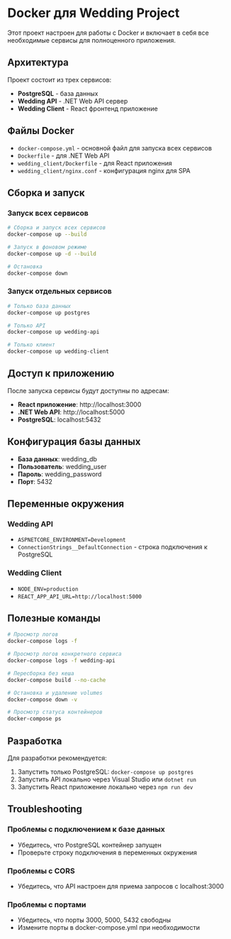# Docker для Wedding Project

Этот проект настроен для работы с Docker и включает в себя все необходимые сервисы для полноценного приложения.

## Архитектура

Проект состоит из трех сервисов:
- **PostgreSQL** - база данных
- **Wedding API** - .NET Web API сервер
- **Wedding Client** - React фронтенд приложение

## Файлы Docker

- `docker-compose.yml` - основной файл для запуска всех сервисов
- `Dockerfile` - для .NET Web API
- `wedding_client/Dockerfile` - для React приложения
- `wedding_client/nginx.conf` - конфигурация nginx для SPA

## Сборка и запуск

### Запуск всех сервисов

```bash
# Сборка и запуск всех сервисов
docker-compose up --build

# Запуск в фоновом режиме
docker-compose up -d --build

# Остановка
docker-compose down
```

### Запуск отдельных сервисов

```bash
# Только база данных
docker-compose up postgres

# Только API
docker-compose up wedding-api

# Только клиент
docker-compose up wedding-client
```

## Доступ к приложению

После запуска сервисы будут доступны по адресам:

- **React приложение**: http://localhost:3000
- **.NET Web API**: http://localhost:5000
- **PostgreSQL**: localhost:5432

## Конфигурация базы данных

- **База данных**: wedding_db
- **Пользователь**: wedding_user
- **Пароль**: wedding_password
- **Порт**: 5432

## Переменные окружения

### Wedding API
- `ASPNETCORE_ENVIRONMENT=Development`
- `ConnectionStrings__DefaultConnection` - строка подключения к PostgreSQL

### Wedding Client
- `NODE_ENV=production`
- `REACT_APP_API_URL=http://localhost:5000`

## Полезные команды

```bash
# Просмотр логов
docker-compose logs -f

# Просмотр логов конкретного сервиса
docker-compose logs -f wedding-api

# Пересборка без кеша
docker-compose build --no-cache

# Остановка и удаление volumes
docker-compose down -v

# Просмотр статуса контейнеров
docker-compose ps
```

## Разработка

Для разработки рекомендуется:

1. Запустить только PostgreSQL: `docker-compose up postgres`
2. Запустить API локально через Visual Studio или `dotnet run`
3. Запустить React приложение локально через `npm run dev`

## Troubleshooting

### Проблемы с подключением к базе данных
- Убедитесь, что PostgreSQL контейнер запущен
- Проверьте строку подключения в переменных окружения

### Проблемы с CORS
- Убедитесь, что API настроен для приема запросов с localhost:3000

### Проблемы с портами
- Убедитесь, что порты 3000, 5000, 5432 свободны
- Измените порты в docker-compose.yml при необходимости
